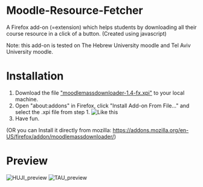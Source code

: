 # Moodle-Resource-Fetcher
A Firefox add-on (=extension) which helps students by downloading all their course resource in a click of a button.
(Created using javascript)

Note: this add-on is tested on The Hebrew University moodle and Tel Aviv University moodle.

# Installation
  1. Download the file ["moodlemassdownloader-1.4-fx.xpi"](https://github.com/norbit8/Moodle-Resource-Fetcher/blob/master/moodlemassdownloader-1.4-fx.xpi?raw=true) to your local machine.
  2. Open "about:addons" in Firefox, click "Install Add-on From File..." and select the .xpi file from step 1.
     ![Like this](https://raw.githubusercontent.com/norbit8/Moodle-Resource-Fetcher/master/imgs/explain.png)
  3. Have fun.
  
  (OR you can Install it directly from mozilla: https://addons.mozilla.org/en-US/firefox/addon/moodlemassdownloader/)

# Preview
![HUJI_preview](https://raw.githubusercontent.com/norbit8/Moodle-Resource-Fetcher/master/imgs/preview.png)
![TAU_preview](https://raw.githubusercontent.com/norbit8/Moodle-Resource-Fetcher/master/imgs/TAUmoodle.png)
